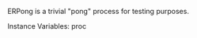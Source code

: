 ERPong  is a trivial "pong" process for testing purposes.

Instance Variables:
	proc	<ErlangProcess>